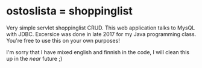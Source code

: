 # ostoslista = shoppinglist
Very simple servlet shoppinglist CRUD.
This web application talks to MysQL with JDBC.
Excersice was done in late 2017 for my Java programming class.
You're free to use this on your own purposes!

I'm sorry that I have mixed english and finnish in the code, I will clean this up in the _near_ future ;)

